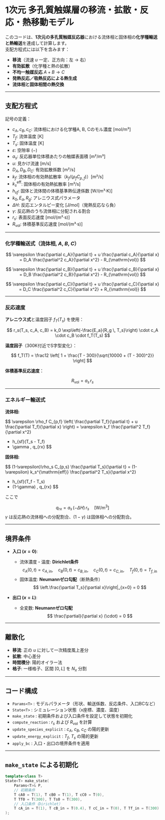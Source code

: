 # 1次元 多孔質触媒層の移流・拡散・反応・熱移動モデル

このコードは、**1次元の多孔質触媒反応器**における流体相と固体相の**化学種輸送と熱輸送**を連成して計算します。  
支配方程式には以下を含みます：

- **移流**（流速 $u$ 一定、正方向：左 → 右）
- **有効拡散**（化学種と熱の拡散）
- **不均一触媒反応** $A + B \to C$
- **発熱反応／吸熱反応による熱生成**
- **流体相と固体相間の熱交換**

---

## 支配方程式

記号の定義：
- $c_A, c_B, c_C$: 流体相における化学種A, B, Cのモル濃度 [mol/m³]
- $T_f$: 流体温度 [K]
- $T_s$: 固体温度 [K]
- $\varepsilon$: 空隙率 $(-)$
- $a_s$: 反応器単位体積あたりの触媒表面積 [m²/m³]
- $u$: 見かけ流速 [m/s]
- $D_A, D_B, D_C$: 有効拡散係数 [m²/s]
- $k_f$: 流体相の有効熱拡散率（$k_f/(\rho_f C_{p,f})$）[m²/s]
- $k_s^{\mathrm{eff}}$: 固体相の有効熱拡散率 [m²/s]
- $h_{sf}$: 固体と流体間の体積基準熱伝達係数 [W/(m³·K)]
- $k_0, E_a, R_g$: アレニウス式パラメータ
- $\Delta H$: 反応エンタルピー変化 [J/mol]（発熱反応なら負）
- $\gamma$: 反応熱のうち流体相に分配される割合
- $r_s$: 表面反応速度 [mol/(m²·s)]
- $R_{\mathrm{vol}}$: 体積基準反応速度 [mol/(m³·s)]

---

### 化学種輸送式（流体相, $A$, $B$, $C$）

$$
\varepsilon \frac{\partial c_A}{\partial t} + u \frac{\partial c_A}{\partial x}
= D_A \frac{\partial^2 c_A}{\partial x^2} - R_{\mathrm{vol}}
$$

$$
\varepsilon \frac{\partial c_B}{\partial t} + u \frac{\partial c_B}{\partial x}
= D_B \frac{\partial^2 c_B}{\partial x^2} - R_{\mathrm{vol}}
$$

$$
\varepsilon \frac{\partial c_C}{\partial t} + u \frac{\partial c_C}{\partial x}
= D_C \frac{\partial^2 c_C}{\partial x^2} + R_{\mathrm{vol}}
$$

---

### 反応速度
**アレニウス式**と温度因子 $f_T(T_s)$ を使用：

$$
r_s(T_s, c_A, c_B) = k_0 \exp\left(-\frac{E_a}{R_g \, T_s}\right) \cdot c_A \cdot c_B \cdot f_T(T_s)
$$

**温度因子**（300K付近でS字型変化）：

$$
f_T(T) = \frac12 \left[ 1 + \frac{T - 300}{\sqrt{10000 + (T - 300)^2}} \right]
$$

**体積基準反応速度**：

$$
R_{\mathrm{vol}} = a_s \, r_s
$$

---

### エネルギー輸送式

**流体相:**

$$
\varepsilon \rho_f C_{p,f} \left( \frac{\partial T_f}{\partial t} + u \frac{\partial T_f}{\partial x} \right)
= \varepsilon k_f \frac{\partial^2 T_f}{\partial x^2}
+ h_{sf}(T_s - T_f)
+ \gamma \, q_{rx}
$$

**固体相:**

$$
(1-\varepsilon)\rho_s C_{p,s} \frac{\partial T_s}{\partial t}
= (1-\varepsilon) k_s^{\mathrm{eff}} \frac{\partial^2 T_s}{\partial x^2}
+ h_{sf}(T_f - T_s)
+ (1-\gamma) \, q_{rx}
$$

ここで

$$
q_{rx} = a_s \, (-\Delta H) \, r_s \quad [\mathrm{W/m^3}]
$$
$\gamma$ は反応熱の流体相への分配割合、$(1-\gamma)$ は固体相への分配割合。

---

## 境界条件

- **入口 ($x = 0$)**:
  - 流体濃度・温度: **Dirichlet条件**
    $$
    c_A(0,t) = c_{A,\mathrm{in}}, \quad
    c_B(0,t) = c_{B,\mathrm{in}}, \quad
    c_C(0,t) = c_{C,\mathrm{in}}, \quad
    T_f(0,t) = T_{f,\mathrm{in}}
    $$
  - 固体温度: **Neumannゼロ勾配**（断熱条件）
    $$
    \left.\frac{\partial T_s}{\partial x}\right|_{x=0} = 0
    $$

- **出口 ($x = L$)**:
  - 全変数: **Neumannゼロ勾配**
    $$
    \frac{\partial}{\partial x} (\cdot) = 0
    $$

---

## 離散化

- **移流**: 正の $u$ に対して一次精度風上差分
- **拡散**: 中心差分
- **時間積分**: 陽的オイラー法
- **格子**: 一様格子、区間 $[0,L]$ を $N_x$ 分割

---

## コード構成

- `Params<T>` : モデルパラメータ（形状、輸送係数、反応条件、入口BCなど）
- `State<T>` : シミュレーション状態（x座標、濃度、温度）
- `make_state` : 初期条件および入口条件を設定して状態を初期化
- `compute_reaction` : $r_s$ および $R_{\mathrm{vol}}$ を計算
- `update_species_explicit` : $c_A$, $c_B$, $c_C$ の陽的更新
- `update_energy_explicit` : $T_f$, $T_s$ の陽的更新
- `apply_bc` : 入口・出口の境界条件を適用

---

## `make_state` による初期化

```cpp
template<class T>
State<T> make_state(
    Params<T>& P,
    // 初期条件
    T cA0 = T(1), T cB0 = T(1), T cC0 = T(0),
    T Tf0 = T(300), T Ts0 = T(300),
    // 入口条件（Dirichlet）
    T cA_in = T(1), T cB_in = T(0.4), T cC_in = T(0), T Tf_in = T(300)
);
